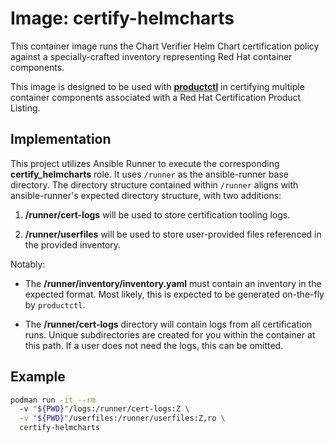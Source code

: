 # Image: certify-helmcharts

This container image runs the Chart Verifier Helm Chart certification policy
against a specially-crafted inventory representing Red Hat container components.

This image is designed to be used with
**[productctl](https://github.com/opdev/productctl)** in certifying multiple
container components associated with a Red Hat Certification Product Listing.

## Implementation

This project utilizes Ansible Runner to execute the corresponding
**certify_helmcharts** role. It uses `/runner` as the ansible-runner base
directory. The directory structure contained within `/runner` aligns with
ansible-runner's expected directory structure, with two additions:

1. **/runner/cert-logs** will be used to store certification tooling logs.

2. **/runner/userfiles** will be used to store user-provided files referenced in
   the provided inventory.

Notably:

- The **/runner/inventory/inventory.yaml** must contain an inventory in the
  expected format. Most likely, this is expected to be generated on-the-fly by
  `productctl`.

- The **/runner/cert-logs** directory will contain logs from all certification
  runs. Unique subdirectories are created for you within the container at this
  path. If a user does not need the logs, this can be omitted.

## Example

```sh
podman run -it --rm 
  -v "${PWD}"/logs:/runner/cert-logs:Z \
  -v "${PWD}"/userfiles:/runner/userfiles:Z,ro \
  certify-helmcharts
```

